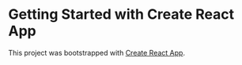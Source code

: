 # Getting Started with Create React App

This project was bootstrapped with [Create React App](https://github.com/facebook/create-react-app).



